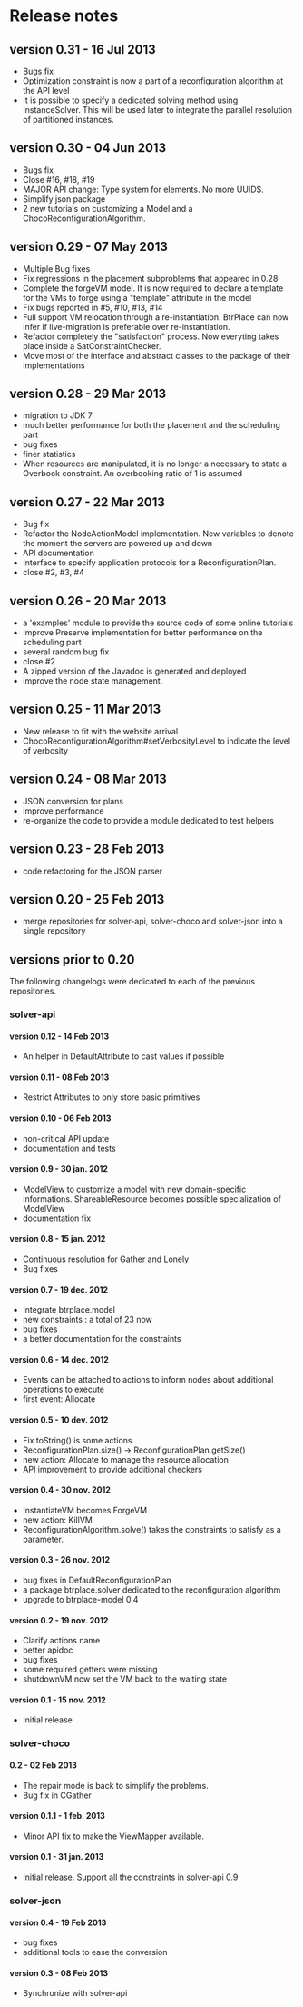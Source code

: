 Release notes
======================

version 0.31 - 16 Jul 2013
----------------------
- Bugs fix
- Optimization constraint is now a part of a reconfiguration algorithm
  at the API level
- It is possible to specify a dedicated solving method using InstanceSolver.
  This will be used later to integrate the parallel resolution of partitioned
  instances.


version 0.30 - 04 Jun 2013
----------------------
- Bugs fix
- Close #16, #18, #19
- MAJOR API change: Type system for elements. No more UUIDS.
- Simplify json package
- 2 new tutorials on customizing a Model and a ChocoReconfigurationAlgorithm.

version 0.29 - 07 May 2013
----------------------
- Multiple Bug fixes
- Fix regressions in the placement subproblems that appeared in 0.28
- Complete the forgeVM model. It is now required to declare
  a template for the VMs to forge using a "template" attribute
  in the model
- Fix bugs reported in #5, #10, #13, #14
- Full support VM relocation through a re-instantiation. BtrPlace can
  now infer if live-migration is preferable over re-instantiation.
- Refactor completely the "satisfaction" process. Now everyting takes place
  inside a SatConstraintChecker.
- Move most of the interface and abstract classes to the package of their
  implementations

version 0.28 - 29 Mar 2013
----------------------
- migration to JDK 7
- much better performance for both the placement and the scheduling part
- bug fixes
- finer statistics
- When resources are manipulated, it is no longer a necessary to state a
Overbook constraint. An overbooking ratio of 1 is assumed

version 0.27 - 22 Mar 2013
----------------------
- Bug fix
- Refactor the NodeActionModel implementation. New variables to denote the
  moment the servers are powered up and down
- API documentation
- Interface to specify application protocols for a ReconfigurationPlan.
- close #2, #3, #4

version 0.26 - 20 Mar 2013
----------------------
- a 'examples' module to provide the source code of some
online tutorials
- Improve Preserve implementation for better performance on the scheduling part
- several random bug fix
- close #2
- A zipped version of the Javadoc is generated and deployed
- improve the node state management.

version 0.25 - 11 Mar 2013
----------------------
- New release to fit with the website arrival
- ChocoReconfigurationAlgorithm#setVerbosityLevel to indicate the level of
verbosity

version 0.24 - 08 Mar 2013
----------------------
- JSON conversion for plans
- improve performance
- re-organize the code to provide a module dedicated to test helpers

version 0.23 - 28 Feb 2013
----------------------
- code refactoring for the JSON parser

version 0.20 - 25 Feb 2013
----------------------
- merge repositories for solver-api, solver-choco and solver-json
  into a single repository

versions prior to 0.20
----------------------

The following changelogs were dedicated to each of the previous
repositories.

### solver-api ###

#### version 0.12 - 14 Feb 2013 ####
- An helper in DefaultAttribute to cast values if possible

#### version 0.11 - 08 Feb 2013 ####
- Restrict Attributes to only store basic primitives

#### version 0.10 - 06 Feb 2013 ####
- non-critical API update
- documentation and tests

####  version 0.9 - 30 jan. 2012 ####
- ModelView to customize a model with new domain-specific informations.
  ShareableResource becomes possible specialization of ModelView
- documentation fix

#### version 0.8 - 15 jan. 2012 ####
- Continuous resolution for Gather and Lonely
- Bug fixes

#### version 0.7 - 19 dec. 2012 ####
- Integrate btrplace.model
- new constraints : a total of 23 now
- bug fixes
- a better documentation for the constraints

#### version 0.6 - 14 dec. 2012 ####
- Events can be attached to actions to
inform nodes about additional operations to execute
- first event: Allocate

#### version 0.5 - 10 dev. 2012 ####
- Fix toString() is some actions
- ReconfigurationPlan.size() -> ReconfigurationPlan.getSize()
- new action: Allocate to manage the resource allocation
- API improvement to provide additional checkers

#### version 0.4 - 30 nov. 2012 ####
- InstantiateVM becomes ForgeVM
- new action: KillVM
- ReconfigurationAlgorithm.solve() takes the constraints to satisfy as a parameter.

#### version 0.3 - 26 nov. 2012 ####
- bug fixes in DefaultReconfigurationPlan
- a package btrplace.solver dedicated to the reconfiguration algorithm
- upgrade to btrplace-model 0.4

#### version 0.2 - 19 nov. 2012 ####
- Clarify actions name
- better apidoc
- bug fixes
- some required getters were missing
- shutdownVM now set the VM back to the waiting state

#### version 0.1 - 15 nov. 2012 ####
- Initial release


### solver-choco ###

#### 0.2 - 02 Feb 2013 ####
- The repair mode is back to simplify the problems.
- Bug fix in CGather

#### version 0.1.1 - 1 feb. 2013 ####
- Minor API fix to make the ViewMapper available.

#### version 0.1 - 31 jan. 2013 ####
- Initial release. Support all the constraints in solver-api 0.9


### solver-json ###

#### version 0.4 - 19 Feb 2013 ####
- bug fixes
- additional tools to ease the conversion

#### version 0.3 - 08 Feb 2013 ####
- Synchronize with solver-api
